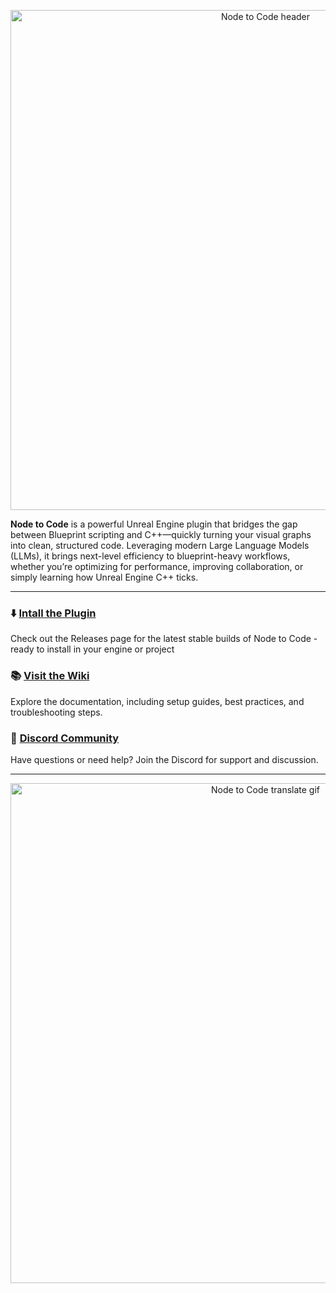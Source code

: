 <p align="center">
    <img src="https://github.com/protospatial/NodeToCode/blob/main/assets/Image_NodeToCode_Header_Docs.png" alt="Node to Code header" width="800">
</p>

**Node to Code** is a powerful Unreal Engine plugin that bridges the gap between Blueprint scripting and C++—quickly turning your visual graphs into clean, structured code. Leveraging modern Large Language Models (LLMs), it brings next-level efficiency to blueprint-heavy workflows, whether you’re optimizing for performance, improving collaboration, or simply learning how Unreal Engine C++ ticks.

---

### :arrow_down: [Intall the Plugin](https://github.com/protospatial/NodeToCode/releases)
Check out the Releases page for the latest stable builds of Node to Code - ready to install in your engine or project

### :books: [Visit the Wiki](https://github.com/protospatial/NodeToCode/wiki)
Explore the documentation, including setup guides, best practices, and troubleshooting steps.

### :speech_balloon: [Discord Community](https://discord.gg/4t3Syvk4AG)
Have questions or need help? Join the Discord for support and discussion.

---

<p align="center">
    <img src="https://github.com/protospatial/NodeToCode/blob/main/assets/Image_NodeToCode_BlueprintTranslation.gif" alt="Node to Code translate gif" width="800">
</p>
